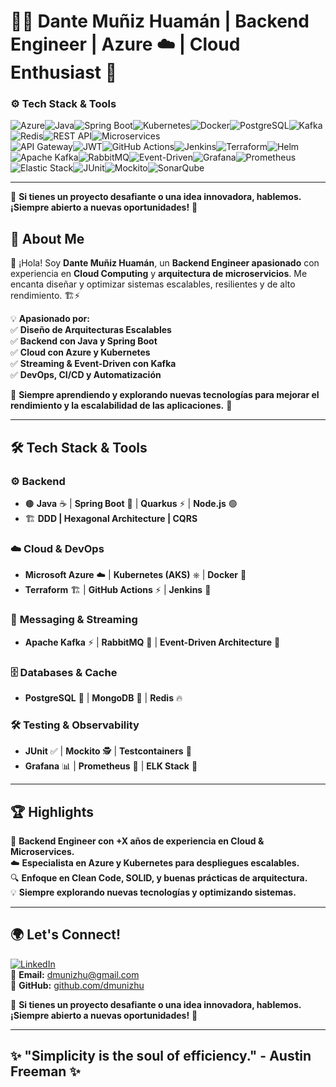 # 👨‍💻 Dante Muñiz Huamán | Backend Engineer | Azure ☁️ | Cloud Enthusiast 🚀  

### ⚙️ **Tech Stack & Tools**

![Azure](https://img.shields.io/badge/Azure-0078D4?style=for-the-badge&logo=microsoftazure&logoColor=white)![Java](https://img.shields.io/badge/Java-ED8B00?style=for-the-badge&logo=java&logoColor=white)![Spring Boot](https://img.shields.io/badge/SpringBoot-6DB33F?style=for-the-badge&logo=spring&logoColor=white)![Kubernetes](https://img.shields.io/badge/Kubernetes-326CE5?style=for-the-badge&logo=kubernetes&logoColor=white)![Docker](https://img.shields.io/badge/Docker-2496ED?style=for-the-badge&logo=docker&logoColor=white)![PostgreSQL](https://img.shields.io/badge/PostgreSQL-336791?style=for-the-badge&logo=postgresql&logoColor=white)![Kafka](https://img.shields.io/badge/Kafka-231F20?style=for-the-badge&logo=apachekafka&logoColor=white)![Redis](https://img.shields.io/badge/Redis-DC382D?style=for-the-badge&logo=redis&logoColor=white)![REST API](https://img.shields.io/badge/REST-02569B?style=for-the-badge&logo=rest&logoColor=white)![Microservices](https://img.shields.io/badge/Microservices-FF6F00?style=for-the-badge&logo=microservices&logoColor=white)  
![API Gateway](https://img.shields.io/badge/API%20Gateway-4A90E2?style=for-the-badge&logo=kong&logoColor=white)![JWT](https://img.shields.io/badge/JWT-000000?style=for-the-badge&logo=jsonwebtokens&logoColor=white)![GitHub Actions](https://img.shields.io/badge/GitHub%20Actions-2088FF?style=for-the-badge&logo=githubactions&logoColor=white)![Jenkins](https://img.shields.io/badge/Jenkins-D24939?style=for-the-badge&logo=jenkins&logoColor=white)![Terraform](https://img.shields.io/badge/Terraform-844FBA?style=for-the-badge&logo=terraform&logoColor=white)![Helm](https://img.shields.io/badge/Helm-0F1689?style=for-the-badge&logo=helm&logoColor=white)![Apache Kafka](https://img.shields.io/badge/Apache%20Kafka-231F20?style=for-the-badge&logo=apachekafka&logoColor=white)![RabbitMQ](https://img.shields.io/badge/RabbitMQ-FF6600?style=for-the-badge&logo=rabbitmq&logoColor=white)![Event-Driven](https://img.shields.io/badge/Event%20Driven-F56A6A?style=for-the-badge&logo=event&logoColor=white)![Grafana](https://img.shields.io/badge/Grafana-F46800?style=for-the-badge&logo=grafana&logoColor=white)![Prometheus](https://img.shields.io/badge/Prometheus-E6522C?style=for-the-badge&logo=prometheus&logoColor=white)![Elastic Stack](https://img.shields.io/badge/Elastic%20Stack-005571?style=for-the-badge&logo=elasticstack&logoColor=white)![JUnit](https://img.shields.io/badge/JUnit-25A162?style=for-the-badge&logo=junit&logoColor=white)![Mockito](https://img.shields.io/badge/Mockito-8A2BE2?style=for-the-badge&logo=mockito&logoColor=white)![SonarQube](https://img.shields.io/badge/SonarQube-4E9BCD?style=for-the-badge&logo=sonarqube&logoColor=white)  

---

📢 **Si tienes un proyecto desafiante o una idea innovadora, hablemos. ¡Siempre abierto a nuevas oportunidades!** 🚀  


## 🎯 **About Me**
👋 ¡Hola! Soy **Dante Muñiz Huamán**, un **Backend Engineer apasionado** con experiencia en **Cloud Computing** y **arquitectura de microservicios**. Me encanta diseñar y optimizar sistemas escalables, resilientes y de alto rendimiento. 🏗️⚡  

💡 **Apasionado por:**  
✅ **Diseño de Arquitecturas Escalables**  
✅ **Backend con Java y Spring Boot**  
✅ **Cloud con Azure y Kubernetes**  
✅ **Streaming & Event-Driven con Kafka**  
✅ **DevOps, CI/CD y Automatización**  

💬 **Siempre aprendiendo y explorando nuevas tecnologías para mejorar el rendimiento y la escalabilidad de las aplicaciones.** 🚀

---

## 🛠️ **Tech Stack & Tools**
### ⚙️ **Backend**
- 🟤 **Java** ☕ | **Spring Boot** 🌱 | **Quarkus** ⚡ | **Node.js** 🟢  
- 🏗 **DDD | Hexagonal Architecture | CQRS**  

### ☁️ **Cloud & DevOps**
- **Microsoft Azure** ☁️ | **Kubernetes (AKS)** ⎈ | **Docker** 🐳  
- **Terraform** 🏗 | **GitHub Actions** ⚡ | **Jenkins** 🔧  

### 📡 **Messaging & Streaming**
- **Apache Kafka** ⚡ | **RabbitMQ** 🐰 | **Event-Driven Architecture** 📡  

### 🗄 **Databases & Cache**
- **PostgreSQL** 🐘 | **MongoDB** 🍃 | **Redis** 🔥  

### 🛠 **Testing & Observability**
- **JUnit** ✅ | **Mockito** 🕵️ | **Testcontainers** 🧪  
- **Grafana** 📊 | **Prometheus** 📡 | **ELK Stack** 📜  

---

## 🏆 **Highlights**
🚀 **Backend Engineer con +X años de experiencia en Cloud & Microservices.**  
☁️ **Especialista en Azure y Kubernetes para despliegues escalables.**  
🔍 **Enfoque en Clean Code, SOLID, y buenas prácticas de arquitectura.**  
💡 **Siempre explorando nuevas tecnologías y optimizando sistemas.**  

---

## 🌍 **Let's Connect!**
[![LinkedIn](https://img.shields.io/badge/LinkedIn-0077B5?style=for-the-badge&logo=linkedin&logoColor=white)](https://www.linkedin.com/in/dmunizhu)  
📩 **Email:** [dmunizhu@gmail.com](mailto:dmunizhu@gmail.com)  
🐙 **GitHub:** [github.com/dmunizhu](https://github.com/dmunizhu)  

📢 **Si tienes un proyecto desafiante o una idea innovadora, hablemos. ¡Siempre abierto a nuevas oportunidades!** 🚀  

---

## ✨ **"Simplicity is the soul of efficiency."** - Austin Freeman ✨
